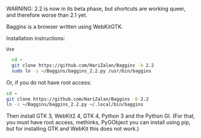 WARNING: 2.2 is now in its beta phase, but shortcuts are working queer, and therefore worse than 2.1 yet.

Baggins is a browser written using WebKitGTK.

Installation instructions:

    Use
```bash
  cd ~
  git clone https://github.com/HariZalan/Baggins -b 2.2
  sudo ln -s ~/Baggins/baggins_2.2.py /usr/bin/baggins
```
Or, if you do not have root access:
```bash
cd ~
git clone https://github.com/HariZalan/Baggins -b 2.2
ln -s ~/Baggins/baggins_2.2.py ~/.local/bin/baggins
```
Then install GTK 3, WebKit2 4, GTK 4, Python 3 and the Python GI. (For that, you must have root access, methinks, PyGObject you can install using pip, but for installing GTK and WebKit this does not work.)
